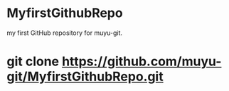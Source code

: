 # MyfirstGithubRepo
my first GitHub repository for muyu-git.
# git clone https://github.com/muyu-git/MyfirstGithubRepo.git

